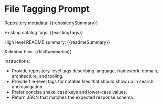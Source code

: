 # File Tagging Prompt

Repository metadata:
{{repositorySummary}}

Existing catalog tags:
{{existingTags}}

High level README summary:
{{readmeSummary}}

Selected files:
{{fileSummaries}}

Instructions:
- Provide repository-level tags describing language, framework, domain, architecture, and tooling.
- Provide file-level tags for notable files that should show up in search and navigation.
- Prefer concise snake_case keys and lower-case values.
- Return JSON that matches the expected response schema.
